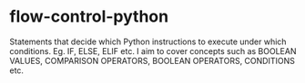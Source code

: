 # flow-control-python
Statements that decide which Python instructions to execute under which conditions. Eg. IF, ELSE, ELIF etc.
I aim to cover concepts such as BOOLEAN VALUES, COMPARISON OPERATORS, BOOLEAN OPERATORS, CONDITIONS etc.
